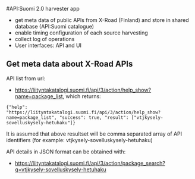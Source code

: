 #API:Suomi 2.0 harvester app 

* get meta data of public APIs from X-Road (Finland) and store in shared database (API:Suomi catalogue)
* enable timing configuration of each source harvesting
* collect log of operations
* User interfaces: API and UI

## Get meta data about X-Road APIs

API list from url:
* https://liityntakatalogi.suomi.fi/api/3/action/help_show?name=package_list, which returns:

```
{"help":
"https://liityntakatalogi.suomi.fi/api/3/action/help_show?name=package_list", "success": true, "result": ["vtjkysely-sovelluskysely-hetuhaku"]}
```
It is assumed that above resultset will be comma separated array of API identifiers (for example: vtjkysely-sovelluskysely-hetuhaku)

API details in JSON format can be obtained with: 
* https://liityntakatalogi.suomi.fi/api/3/action/package_search?q=vtjkysely-sovelluskysely-hetuhaku
